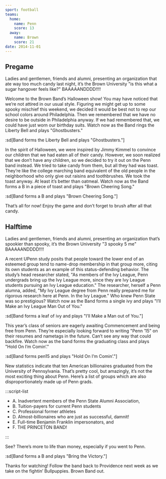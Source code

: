 ```yaml
---
sport: football
teams:
  home:
    name: Penn
    score: 13
  away:
    name: Brown
    score: 21
date: 2014-11-01
---
```


## Pregame

Ladies and gentlemen, friends and alumni, presenting an organization that ate way too much candy last night, it’s the Brown University "is this what a sugar hangover feels like?" BAAAAANDDDD!!!!

Welcome to the Brown Band’s Halloween show! You may have noticed that we’re not attired in our usual style. Figuring we might get up to some spooky mischief this weekend, we decided it would be best not to rep our school colors around Philadelphia. Then we remembered that we have no desire to be outside in Philadelphia anyway. If we had remembered that, we could have just worn our birthday suits. Watch now as the Band rings the Liberty Bell and plays "Ghostbusters."

:sd[Band forms the Liberty Bell and plays "Ghostbusters."]

In the spirit of Halloween, we were inspired by Jimmy Kimmel to convince our children that we had eaten all of their candy. However, we soon realized that we don’t have any children, so we decided to try it out on the Penn band instead. We tried to take candy from them, but all they had was toast. They’re like the college marching band equivalent of the old people in the neighborhood who only give out raisins and toothbrushes. We took the toast anyway. At least it’s better than oatmeal. Watch now as the Band forms a B in a piece of toast and plays "Brown Cheering Song."

:sd[Band forms a B and plays "Brown Cheering Song."]

That’s all for now! Enjoy the game and don’t forget to brush after all that candy.

## Halftime

Ladies and gentlemen, friends and alumni, presenting an organization that’s spookier than spooky, it’s the Brown University "3 spooky 5 me" BAAAAANDDDD!!!!

A recent UPenn study posits that people toward the lower end of an esteemed group tend to name-drop membership in that group more, citing its own students as an example of this status-defending behavior. The study’s head researcher stated, "As members of the Ivy League, Penn undergrads bring up the Ivy League more, since they are Ivy League students pursuing an Ivy League education." The researcher, herself a Penn alumna, added, "My Ivy League degree from Penn really prepared me for rigorous research here at Penn. In the Ivy League." Who knew Penn State was so prestigious? Watch now as the Band forms a single ivy and plays "I’ll Make an Ivy League Man Out of You."

:sd[Band forms a leaf of ivy and plays "I’ll Make a Man out of You."]

This year’s class of seniors are eagerly awaiting Commencement and being free from Penn. They’re especially looking forward to writing "Penn ’15" on their resumes and nametags in the future. Can’t see any way that could backfire. Watch now as the band forms the graduating class and plays "Hold On I’m Comin’."

:sd[Band forms pen15 and plays "Hold On I’m Comin’."]

New statistics indicate that ten American billionaires graduated from the University of Pennsylvania. That’s pretty cool, but amazingly, it’s not the most exciting thing about Penn. Here’s a list of groups which are also disproportionately made up of Penn grads.

:::script-list

- A. Inadvertent members of the Penn State Alumni Association,
- B. Tuition-payers for current Penn students
- C. Professional former athletes
- D. Almost-billionaires who are just as successful, damnit!
- E. Full-time Benjamin Franklin impersonators, and
- F. THE PRINCETON BAND!

:::

See? There’s more to life than money, especially if you went to Penn.

:sd[Band forms a B and plays "Bring the Victory."]

Thanks for watching! Follow the band back to Providence next week as we take on the fightin’ Bullpuppies. Brown Band out.
